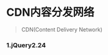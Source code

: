 # CDN内容分发网络

> CDN(Content Delivery Network)

### 1.jQuery2.24

> <script src="https://cdn.bootcss.com/jquery/2.2.4/jquery.min.js"\></script\>

### 2.bootstrap3.3.7

>	<link rel="stylesheet" href="https://cdn.bootcss.com/bootstrap/3.3.7/css/bootstrap.min.css" \><br>
	<script src="https://cdn.bootcss.com/jquery/2.2.4/jquery.min.js"\></script\><br>
	<script src="https://cdn.bootcss.com/bootstrap/3.3.7/js/bootstrap.min.js"\></script\>

### 3.Angular 1.6.6

>	<script src="https://cdn.bootcss.com/angular.js/1.6.6/angular.min.js"\></script\>

### 4.Vue 2.2.2

>	<script src="https://cdn.bootcss.com/vue/2.2.2/vue.min.js"\></script\>

### 5.Font Awesome 4.7.0

>	<link rel="stylesheet" href="https://cdn.bootcss.com/font-awesome/4.7.0/css/font-awesome.min.css"\>